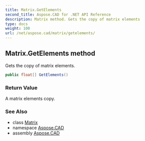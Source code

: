 ```yaml
---
title: Matrix.GetElements
second_title: Aspose.CAD for .NET API Reference
description: Matrix method. Gets the copy of matrix elements
type: docs
weight: 100
url: /net/aspose.cad/matrix/getelements/
---
```

## Matrix.GetElements method

Gets the copy of matrix elements.

```csharp
public float[] GetElements()
```

### Return Value

A matrix elements copy.

### See Also

* class [Matrix](../)
* namespace [Aspose.CAD](../../matrix/)
* assembly [Aspose.CAD](../../../)


